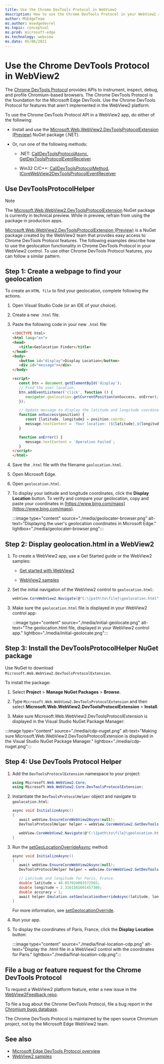 ```yaml
---
title: Use the Chrome DevTools Protocol in WebView2
description: How to use the Chrome DevTools Protocol in your WebView2 app by using the Microsoft Edge WebView2 Chrome DevTools Protocol NuGet package.
author: MSEdgeTeam
ms.author: msedgedevrel
ms.topic: conceptual
ms.prod: microsoft-edge
ms.technology: webview
ms.date: 05/06/2021
---
```

# Use the Chrome DevTools Protocol in WebView2

The [Chrome DevTools Protocol](https://chromedevtools.github.io/devtools-protocol) provides APIs to instrument, inspect, debug, and profile Chromium-based browsers.  The Chrome DevTools Protocol is the foundation for the Microsoft Edge DevTools.  Use the Chrome DevTools Protocol for features that aren't implemented in the WebView2 platform.

To use the Chrome DevTools Protocol API in a WebView2 app, do either of the following:

*  Install and use the [Microsoft.Web.WebView2.DevToolsProtocolExtension (Preview)](https://www.nuget.org/packages/Microsoft.Web.WebView2.DevToolsProtocolExtension) NuGet package (.NET).

*  Or, run one of the following methods:

   *  .NET: [CallDevToolsProtocolAsync](/dotnet/api/microsoft.web.webview2.core.corewebview2.calldevtoolsprotocolmethodasync?view=webview2-dotnet-1.0.774.44&preserve-view=true#Microsoft_Web_WebView2_Core_CoreWebView2_CallDevToolsProtocolMethodAsync_System_String_System_String_), [GetDevToolsProtocolEventReceiver](/dotnet/api/microsoft.web.webview2.core.corewebview2.getdevtoolsprotocoleventreceiver?view=webview2-dotnet-1.0.774.44&preserve-view=true)

   *  Win32 C/C++: [CallDevToolsProtocolMethod](/microsoft-edge/webview2/reference/win32/icorewebview2?view=webview2-1.0.774.44&preserve-view=true#calldevtoolsprotocolmethod), [ICoreWebView2DevToolsProtocolEventReceiver](/microsoft-edge/webview2/reference/win32/icorewebview2devtoolsprotocoleventreceiver?view=webview2-1.0.774.44&preserve-view=true)


<!-- ====================================================================== -->
## Use DevToolsProtocolHelper

> [!NOTE]
> The [Microsoft.Web.WebView2.DevToolsProtocolExtension](https://www.nuget.org/packages/Microsoft.Web.WebView2.DevToolsProtocolExtension) NuGet package is currently in technical preview.  While in preview, refrain from using the package in production apps.

[Microsoft.Web.WebView2.DevToolsProtocolExtension (Preview)](https://www.nuget.org/packages/Microsoft.Web.WebView2.DevToolsProtocolExtension) is a NuGet package created by the WebView2 team that provides easy access to Chrome DevTools Protocol features.  The following examples describe how to use the geolocation functionality in Chrome DevTools Protocol in your WebView2 control.  To use other Chrome DevTools Protocol features, you can follow a similar pattern.


<!-- ====================================================================== -->
## Step 1: Create a webpage to find your geolocation

To create an `HTML file` to find your geolocation, complete following the actions.

1. Open Visual Studio Code (or an IDE of your choice).

1. Create a new `.html` file.

1. Paste the following code in your new `.html` file:

   ```html
   <!DOCTYPE html>
   <html lang="en">
   <head>
      <title>Geolocation Finder</title>
   </head>
   <body>
      <button id="display">Display Location</button>
      <div id="message"></div>
   </body>
   
   <script>
      const btn = document.getElementById('display');
      // Find the user location.
      btn.addEventListener('click', function () {
         navigator.geolocation.getCurrentPosition(onSuccess, onError);
      });
   
      // Update message to display the latitude and longitude coordinates.
      function onSuccess(position) {
         const {latitude, longitude} = position.coords;
         message.textContent = `Your location: (${latitude},${longitude})`;
      }
   
      function onError() {
         message.textContent = `Operation Failed`;
      }
   </script>
   </html>
   ```

1. Save the `.html` file with the filename `geolocation.html`.

1. Open Microsoft Edge.

1. Open `geolocation.html`.

1. To display your latitude and longitude coordinates, click the **Display Location** button.  To verify and compare your geolocation, copy and paste your coordinates in [https://www.bing.com/maps](https://www.bing.com/maps).

   :::image type="content" source="./media/geolocater-browser.png" alt-text="Displaying the user's geolocation coordinates in Microsoft Edge." lightbox="./media/geolocater-browser.png":::


<!-- ====================================================================== -->
## Step 2: Display geolocation.html in a WebView2

1. To create a WebView2 app, use a Get Started guide or the WebView2 samples:

   * [Get started with WebView2](../get-started/get-started.md)

   * [WebView2 samples](https://github.com/MicrosoftEdge/WebView2Samples)

1. Set the initial navigation of the WebView2 control to `geolocation.html`:

   ```csharp
   webView.CoreWebView2.Navigate(@"C:\{path\to\file}\geolocation.html");
   ```

1. Make sure the `geolocation.html` file is displayed in your WebView2 control app:

   :::image type="content" source="./media/initial-geolocate.png" alt-text="The geolocation.html file, displayed in your WebView2 control app." lightbox="./media/initial-geolocate.png":::


<!-- ====================================================================== -->
## Step 3: Install the DevToolsProtocolHelper NuGet package

Use NuGet to download `Microsoft.Web.WebView2.DevToolsProtocolExtension`.

To install the package:

1. Select **Project** > **Manage NuGet Packages** > **Browse**.

1. Type `Microsoft.Web.WebView2.DevToolsProtocolExtension` and then select **Microsoft.Web.WebView2.DevToolsProtocolExtension** > **Install**.

1. Make sure Microsoft.Web.WebView2.DevToolsProtocolExtension is displayed in the Visual Studio NuGet Package Manager:

:::image type="content" source="./media/cdp-nuget.png" alt-text="Making sure Microsoft.Web.WebView2.DevToolsProtocolExtension is displayed in the Visual Studio NuGet Package Manager." lightbox="./media/cdp-nuget.png":::


<!-- ====================================================================== -->
## Step 4: Use DevTools Protocol Helper

1. Add the `DevToolsProtocolExtension` namespace to your project:

   ```csharp
   using Microsoft.Web.WebView2.Core;
   using Microsoft.Web.WebView2.Core.DevToolsProtocolExtension;
   ```

1. Instantiate the `DevToolsProtocolHelper` object and navigate to `geolocation.html`:

   ```csharp
   async void InitializeAsync()
   {
      await webView.EnsureCoreWebView2Async(null);
      DevToolsProtocolHelper helper = webView.CoreWebView2.GetDevToolsProtocolHelper();

      webView.CoreWebView2.Navigate(@"C:\{path\to\file}\geolocation.html");
   }
   ```

1. Run the [setGeoLocationOverrideAsync](https://chromedevtools.github.io/devtools-protocol/tot/Emulation/#method-setGeolocationOverride) method:

   ```csharp
   async void InitializeAsync()
   {
      await webView.EnsureCoreWebView2Async(null);
      DevToolsProtocolHelper helper = webview.CoreWebView2.GetDevToolsProtocolHelper();

      // Latitude and longitude for Paris, France.
      double latitude = 48.857024082572565;
      double longitude = 2.3161581601457386;
      double accuracy = 1;
      await helper.Emulation.setGeolocationOverrideAsync(latitude, longitude, accuracy);
   }
   ```

   For more information, see [setGeolocationOverride](https://chromedevtools.github.io/devtools-protocol/tot/Emulation/#method-setGeolocationOverride).

1. Run your app.

1. To display the coordinates of Paris, France, click the **Display Location** button:

   :::image type="content" source="./media/final-location-cdp.png" alt-text="Display the .html file in a WebView2 control with the coordinates for Paris." lightbox="./media/final-location-cdp.png":::


<!-- ====================================================================== -->
## File a bug or feature request for the Chrome DevTools Protocol

To request a WebView2 platform feature, enter a new issue in the [WebView2Feedback repo](https://github.com/MicrosoftEdge/WebView2Feedback).

To file a bug about the Chrome DevTools Protocol, file a bug report in the [Chromium bugs database](https://bugs.chromium.org/p/chromium/issues/entry?components=Platform%3EDevTools%3EPlatform).

The Chrome DevTools Protocol is maintained by the open source Chromium project, not by the Microsoft Edge WebView2 team.


<!-- ====================================================================== -->
## See also

* [Microsoft Edge DevTools Protocol overview](../../devtools-protocol-chromium/index.md)
* [WebView2 samples](https://github.com/MicrosoftEdge/WebView2Samples)
